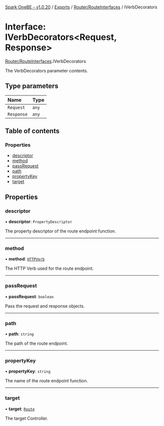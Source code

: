 [Spark OneBE - v1.0.20](../README.md) / [Exports](../modules.md) / [Router/RouteInterfaces](../modules/Router_RouteInterfaces.md) / IVerbDecorators

# Interface: IVerbDecorators<Request, Response\>

[Router/RouteInterfaces](../modules/Router_RouteInterfaces.md).IVerbDecorators

The VerbDecorators parameter contents.

## Type parameters

| Name | Type |
| :------ | :------ |
| `Request` | `any` |
| `Response` | `any` |

## Table of contents

### Properties

- [descriptor](Router_RouteInterfaces.IVerbDecorators.md#descriptor)
- [method](Router_RouteInterfaces.IVerbDecorators.md#method)
- [passRequest](Router_RouteInterfaces.IVerbDecorators.md#passrequest)
- [path](Router_RouteInterfaces.IVerbDecorators.md#path)
- [propertyKey](Router_RouteInterfaces.IVerbDecorators.md#propertykey)
- [target](Router_RouteInterfaces.IVerbDecorators.md#target)

## Properties

### descriptor

• **descriptor**: `PropertyDescriptor`

The property descriptor of the route endpoint function.

___

### method

• **method**: [`HTTPVerb`](../enums/HTTP_HTTPVerb.HTTPVerb.md)

The HTTP Verb used for the route endpoint.

___

### passRequest

• **passRequest**: `boolean`

Pass the request and response objects.

___

### path

• **path**: `string`

The path of the route endpoint.

___

### propertyKey

• **propertyKey**: `string`

The name of the route endpoint function.

___

### target

• **target**: [`Route`](../classes/Router_Route.Route.md)

The target Controller.
